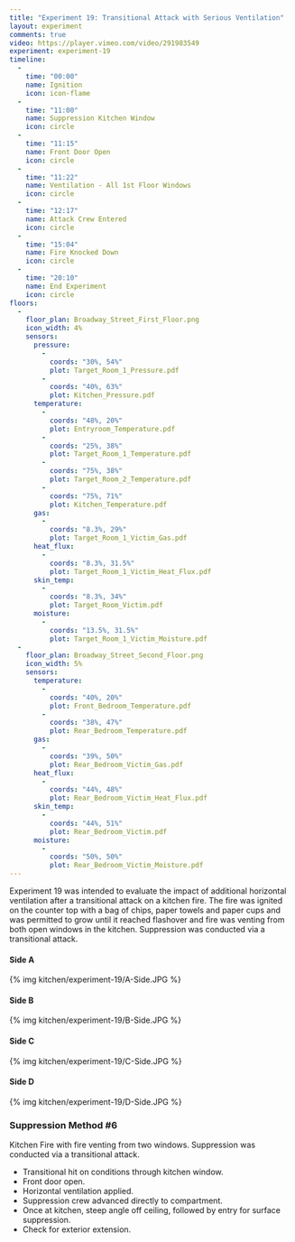 ```yaml
---
title: "Experiment 19: Transitional Attack with Serious Ventilation"
layout: experiment
comments: true
video: https://player.vimeo.com/video/291983549
experiment: experiment-19
timeline:
  -
    time: "00:00"
    name: Ignition
    icon: icon-flame
  -
    time: "11:00"
    name: Suppression Kitchen Window
    icon: circle
  -
    time: "11:15"
    name: Front Door Open
    icon: circle
  -
    time: "11:22"
    name: Ventilation - All 1st Floor Windows
    icon: circle
  -
    time: "12:17"
    name: Attack Crew Entered
    icon: circle
  -
    time: "15:04"
    name: Fire Knocked Down
    icon: circle
  -
    time: "20:10"
    name: End Experiment
    icon: circle
floors:
  -
    floor_plan: Broadway_Street_First_Floor.png
    icon_width: 4%
    sensors:
      pressure:
        -
          coords: "30%, 54%"
          plot: Target_Room_1_Pressure.pdf
        -
          coords: "40%, 63%"
          plot: Kitchen_Pressure.pdf
      temperature:
        -
          coords: "48%, 20%"
          plot: Entryroom_Temperature.pdf
        -
          coords: "25%, 38%"
          plot: Target_Room_1_Temperature.pdf
        -
          coords: "75%, 38%"
          plot: Target_Room_2_Temperature.pdf
        -
          coords: "75%, 71%"
          plot: Kitchen_Temperature.pdf
      gas:
        -
          coords: "8.3%, 29%"
          plot: Target_Room_1_Victim_Gas.pdf
      heat_flux:
        -
          coords: "8.3%, 31.5%"
          plot: Target_Room_1_Victim_Heat_Flux.pdf
      skin_temp:
        -
          coords: "8.3%, 34%"
          plot: Target_Room_Victim.pdf
      moisture:
        -
          coords: "13.5%, 31.5%"
          plot: Target_Room_1_Victim_Moisture.pdf
  -
    floor_plan: Broadway_Street_Second_Floor.png
    icon_width: 5%
    sensors:
      temperature:
        -
          coords: "40%, 20%"
          plot: Front_Bedroom_Temperature.pdf
        -
          coords: "38%, 47%"
          plot: Rear_Bedroom_Temperature.pdf
      gas:
        -
          coords: "39%, 50%"
          plot: Rear_Bedroom_Victim_Gas.pdf
      heat_flux:
        -
          coords: "44%, 48%"
          plot: Rear_Bedroom_Victim_Heat_Flux.pdf
      skin_temp:
        -
          coords: "44%, 51%"
          plot: Rear_Bedroom_Victim.pdf
      moisture:
        -
          coords: "50%, 50%"
          plot: Rear_Bedroom_Victim_Moisture.pdf
---
```

Experiment 19 was intended to evaluate the impact of additional horizontal ventilation after a transitional attack on a kitchen fire. The fire was ignited on the counter top with a bag of chips, paper towels and paper cups and was permitted to grow until it reached flashover and fire was venting from both open windows in the kitchen. Suppression was conducted via a transitional attack.

#### Side A

{% img kitchen/experiment-19/A-Side.JPG %}

#### Side B

{% img kitchen/experiment-19/B-Side.JPG %}

#### Side C

{% img kitchen/experiment-19/C-Side.JPG %}

#### Side D

{% img kitchen/experiment-19/D-Side.JPG %}

### Suppression Method #6
Kitchen Fire with fire venting from two windows. Suppression was conducted via a transitional attack. 
 - Transitional hit on conditions through kitchen window.
 - Front door open.
 - Horizontal ventilation applied.
 - Suppression crew advanced directly to compartment.
 - Once at kitchen, steep angle off ceiling, followed by entry for surface suppression. 
 - Check for exterior extension.
